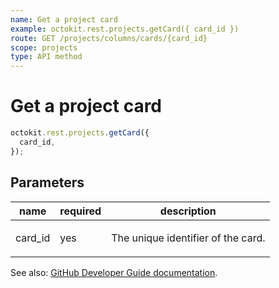 ```yaml
---
name: Get a project card
example: octokit.rest.projects.getCard({ card_id })
route: GET /projects/columns/cards/{card_id}
scope: projects
type: API method
---
```


# Get a project card

```js
octokit.rest.projects.getCard({
  card_id,
});
```

## Parameters

<table>
  <thead>
    <tr>
      <th>name</th>
      <th>required</th>
      <th>description</th>
    </tr>
  </thead>
  <tbody>
    <tr><td>card_id</td><td>yes</td><td>

The unique identifier of the card.

</td></tr>
  </tbody>
</table>

See also: [GitHub Developer Guide documentation](https://docs.github.com/enterprise-cloud@latest//rest/reference/projects#get-a-project-card).
